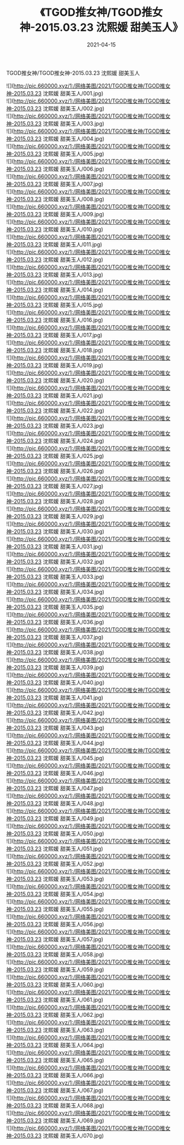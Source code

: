 ﻿---
layout: post
title:  《TGOD推女神/TGOD推女神-2015.03.23 沈熙媛 甜美玉人》
date:   2021-04-15
img: http://pic.660000.xyz/1:/网络美图/2021/TGOD推女神/TGOD推女神-2015.03.23 沈熙媛 甜美玉人/000.jpg
categories: [美女, 清纯, 唯美]
---

TGOD推女神/TGOD推女神-2015.03.23 沈熙媛 甜美玉人

 ![](http://pic.660000.xyz/1:/网络美图/2021/TGOD推女神/TGOD推女神-2015.03.23 沈熙媛 甜美玉人/001.jpg) <br>![](http://pic.660000.xyz/1:/网络美图/2021/TGOD推女神/TGOD推女神-2015.03.23 沈熙媛 甜美玉人/002.jpg) <br>![](http://pic.660000.xyz/1:/网络美图/2021/TGOD推女神/TGOD推女神-2015.03.23 沈熙媛 甜美玉人/003.jpg) <br>![](http://pic.660000.xyz/1:/网络美图/2021/TGOD推女神/TGOD推女神-2015.03.23 沈熙媛 甜美玉人/004.jpg) <br>![](http://pic.660000.xyz/1:/网络美图/2021/TGOD推女神/TGOD推女神-2015.03.23 沈熙媛 甜美玉人/005.jpg) <br>![](http://pic.660000.xyz/1:/网络美图/2021/TGOD推女神/TGOD推女神-2015.03.23 沈熙媛 甜美玉人/006.jpg) <br>![](http://pic.660000.xyz/1:/网络美图/2021/TGOD推女神/TGOD推女神-2015.03.23 沈熙媛 甜美玉人/007.jpg) <br>![](http://pic.660000.xyz/1:/网络美图/2021/TGOD推女神/TGOD推女神-2015.03.23 沈熙媛 甜美玉人/008.jpg) <br>![](http://pic.660000.xyz/1:/网络美图/2021/TGOD推女神/TGOD推女神-2015.03.23 沈熙媛 甜美玉人/009.jpg) <br>![](http://pic.660000.xyz/1:/网络美图/2021/TGOD推女神/TGOD推女神-2015.03.23 沈熙媛 甜美玉人/010.jpg) <br>![](http://pic.660000.xyz/1:/网络美图/2021/TGOD推女神/TGOD推女神-2015.03.23 沈熙媛 甜美玉人/011.jpg) <br>![](http://pic.660000.xyz/1:/网络美图/2021/TGOD推女神/TGOD推女神-2015.03.23 沈熙媛 甜美玉人/012.jpg) <br>![](http://pic.660000.xyz/1:/网络美图/2021/TGOD推女神/TGOD推女神-2015.03.23 沈熙媛 甜美玉人/013.jpg) <br>![](http://pic.660000.xyz/1:/网络美图/2021/TGOD推女神/TGOD推女神-2015.03.23 沈熙媛 甜美玉人/014.jpg) <br>![](http://pic.660000.xyz/1:/网络美图/2021/TGOD推女神/TGOD推女神-2015.03.23 沈熙媛 甜美玉人/015.jpg) <br>![](http://pic.660000.xyz/1:/网络美图/2021/TGOD推女神/TGOD推女神-2015.03.23 沈熙媛 甜美玉人/016.jpg) <br>![](http://pic.660000.xyz/1:/网络美图/2021/TGOD推女神/TGOD推女神-2015.03.23 沈熙媛 甜美玉人/017.jpg) <br>![](http://pic.660000.xyz/1:/网络美图/2021/TGOD推女神/TGOD推女神-2015.03.23 沈熙媛 甜美玉人/018.jpg) <br>![](http://pic.660000.xyz/1:/网络美图/2021/TGOD推女神/TGOD推女神-2015.03.23 沈熙媛 甜美玉人/019.jpg) <br>![](http://pic.660000.xyz/1:/网络美图/2021/TGOD推女神/TGOD推女神-2015.03.23 沈熙媛 甜美玉人/020.jpg) <br>![](http://pic.660000.xyz/1:/网络美图/2021/TGOD推女神/TGOD推女神-2015.03.23 沈熙媛 甜美玉人/021.jpg) <br>![](http://pic.660000.xyz/1:/网络美图/2021/TGOD推女神/TGOD推女神-2015.03.23 沈熙媛 甜美玉人/022.jpg) <br>![](http://pic.660000.xyz/1:/网络美图/2021/TGOD推女神/TGOD推女神-2015.03.23 沈熙媛 甜美玉人/023.jpg) <br>![](http://pic.660000.xyz/1:/网络美图/2021/TGOD推女神/TGOD推女神-2015.03.23 沈熙媛 甜美玉人/024.jpg) <br>![](http://pic.660000.xyz/1:/网络美图/2021/TGOD推女神/TGOD推女神-2015.03.23 沈熙媛 甜美玉人/025.jpg) <br>![](http://pic.660000.xyz/1:/网络美图/2021/TGOD推女神/TGOD推女神-2015.03.23 沈熙媛 甜美玉人/026.jpg) <br>![](http://pic.660000.xyz/1:/网络美图/2021/TGOD推女神/TGOD推女神-2015.03.23 沈熙媛 甜美玉人/027.jpg) <br>![](http://pic.660000.xyz/1:/网络美图/2021/TGOD推女神/TGOD推女神-2015.03.23 沈熙媛 甜美玉人/028.jpg) <br>![](http://pic.660000.xyz/1:/网络美图/2021/TGOD推女神/TGOD推女神-2015.03.23 沈熙媛 甜美玉人/029.jpg) <br>![](http://pic.660000.xyz/1:/网络美图/2021/TGOD推女神/TGOD推女神-2015.03.23 沈熙媛 甜美玉人/030.jpg) <br>![](http://pic.660000.xyz/1:/网络美图/2021/TGOD推女神/TGOD推女神-2015.03.23 沈熙媛 甜美玉人/031.jpg) <br>![](http://pic.660000.xyz/1:/网络美图/2021/TGOD推女神/TGOD推女神-2015.03.23 沈熙媛 甜美玉人/032.jpg) <br>![](http://pic.660000.xyz/1:/网络美图/2021/TGOD推女神/TGOD推女神-2015.03.23 沈熙媛 甜美玉人/033.jpg) <br>![](http://pic.660000.xyz/1:/网络美图/2021/TGOD推女神/TGOD推女神-2015.03.23 沈熙媛 甜美玉人/034.jpg) <br>![](http://pic.660000.xyz/1:/网络美图/2021/TGOD推女神/TGOD推女神-2015.03.23 沈熙媛 甜美玉人/035.jpg) <br>![](http://pic.660000.xyz/1:/网络美图/2021/TGOD推女神/TGOD推女神-2015.03.23 沈熙媛 甜美玉人/036.jpg) <br>![](http://pic.660000.xyz/1:/网络美图/2021/TGOD推女神/TGOD推女神-2015.03.23 沈熙媛 甜美玉人/037.jpg) <br>![](http://pic.660000.xyz/1:/网络美图/2021/TGOD推女神/TGOD推女神-2015.03.23 沈熙媛 甜美玉人/038.jpg) <br>![](http://pic.660000.xyz/1:/网络美图/2021/TGOD推女神/TGOD推女神-2015.03.23 沈熙媛 甜美玉人/039.jpg) <br>![](http://pic.660000.xyz/1:/网络美图/2021/TGOD推女神/TGOD推女神-2015.03.23 沈熙媛 甜美玉人/040.jpg) <br>![](http://pic.660000.xyz/1:/网络美图/2021/TGOD推女神/TGOD推女神-2015.03.23 沈熙媛 甜美玉人/041.jpg) <br>![](http://pic.660000.xyz/1:/网络美图/2021/TGOD推女神/TGOD推女神-2015.03.23 沈熙媛 甜美玉人/042.jpg) <br>![](http://pic.660000.xyz/1:/网络美图/2021/TGOD推女神/TGOD推女神-2015.03.23 沈熙媛 甜美玉人/043.jpg) <br>![](http://pic.660000.xyz/1:/网络美图/2021/TGOD推女神/TGOD推女神-2015.03.23 沈熙媛 甜美玉人/044.jpg) <br>![](http://pic.660000.xyz/1:/网络美图/2021/TGOD推女神/TGOD推女神-2015.03.23 沈熙媛 甜美玉人/045.jpg) <br>![](http://pic.660000.xyz/1:/网络美图/2021/TGOD推女神/TGOD推女神-2015.03.23 沈熙媛 甜美玉人/046.jpg) <br>![](http://pic.660000.xyz/1:/网络美图/2021/TGOD推女神/TGOD推女神-2015.03.23 沈熙媛 甜美玉人/047.jpg) <br>![](http://pic.660000.xyz/1:/网络美图/2021/TGOD推女神/TGOD推女神-2015.03.23 沈熙媛 甜美玉人/048.jpg) <br>![](http://pic.660000.xyz/1:/网络美图/2021/TGOD推女神/TGOD推女神-2015.03.23 沈熙媛 甜美玉人/049.jpg) <br>![](http://pic.660000.xyz/1:/网络美图/2021/TGOD推女神/TGOD推女神-2015.03.23 沈熙媛 甜美玉人/050.jpg) <br>![](http://pic.660000.xyz/1:/网络美图/2021/TGOD推女神/TGOD推女神-2015.03.23 沈熙媛 甜美玉人/051.jpg) <br>![](http://pic.660000.xyz/1:/网络美图/2021/TGOD推女神/TGOD推女神-2015.03.23 沈熙媛 甜美玉人/052.jpg) <br>![](http://pic.660000.xyz/1:/网络美图/2021/TGOD推女神/TGOD推女神-2015.03.23 沈熙媛 甜美玉人/053.jpg) <br>![](http://pic.660000.xyz/1:/网络美图/2021/TGOD推女神/TGOD推女神-2015.03.23 沈熙媛 甜美玉人/054.jpg) <br>![](http://pic.660000.xyz/1:/网络美图/2021/TGOD推女神/TGOD推女神-2015.03.23 沈熙媛 甜美玉人/055.jpg) <br>![](http://pic.660000.xyz/1:/网络美图/2021/TGOD推女神/TGOD推女神-2015.03.23 沈熙媛 甜美玉人/056.jpg) <br>![](http://pic.660000.xyz/1:/网络美图/2021/TGOD推女神/TGOD推女神-2015.03.23 沈熙媛 甜美玉人/057.jpg) <br>![](http://pic.660000.xyz/1:/网络美图/2021/TGOD推女神/TGOD推女神-2015.03.23 沈熙媛 甜美玉人/058.jpg) <br>![](http://pic.660000.xyz/1:/网络美图/2021/TGOD推女神/TGOD推女神-2015.03.23 沈熙媛 甜美玉人/059.jpg) <br>![](http://pic.660000.xyz/1:/网络美图/2021/TGOD推女神/TGOD推女神-2015.03.23 沈熙媛 甜美玉人/060.jpg) <br>![](http://pic.660000.xyz/1:/网络美图/2021/TGOD推女神/TGOD推女神-2015.03.23 沈熙媛 甜美玉人/061.jpg) <br>![](http://pic.660000.xyz/1:/网络美图/2021/TGOD推女神/TGOD推女神-2015.03.23 沈熙媛 甜美玉人/062.jpg) <br>![](http://pic.660000.xyz/1:/网络美图/2021/TGOD推女神/TGOD推女神-2015.03.23 沈熙媛 甜美玉人/063.jpg) <br>![](http://pic.660000.xyz/1:/网络美图/2021/TGOD推女神/TGOD推女神-2015.03.23 沈熙媛 甜美玉人/064.jpg) <br>![](http://pic.660000.xyz/1:/网络美图/2021/TGOD推女神/TGOD推女神-2015.03.23 沈熙媛 甜美玉人/065.jpg) <br>![](http://pic.660000.xyz/1:/网络美图/2021/TGOD推女神/TGOD推女神-2015.03.23 沈熙媛 甜美玉人/066.jpg) <br>![](http://pic.660000.xyz/1:/网络美图/2021/TGOD推女神/TGOD推女神-2015.03.23 沈熙媛 甜美玉人/067.jpg) <br>![](http://pic.660000.xyz/1:/网络美图/2021/TGOD推女神/TGOD推女神-2015.03.23 沈熙媛 甜美玉人/068.jpg) <br>![](http://pic.660000.xyz/1:/网络美图/2021/TGOD推女神/TGOD推女神-2015.03.23 沈熙媛 甜美玉人/069.jpg) <br>![](http://pic.660000.xyz/1:/网络美图/2021/TGOD推女神/TGOD推女神-2015.03.23 沈熙媛 甜美玉人/070.jpg) <br>